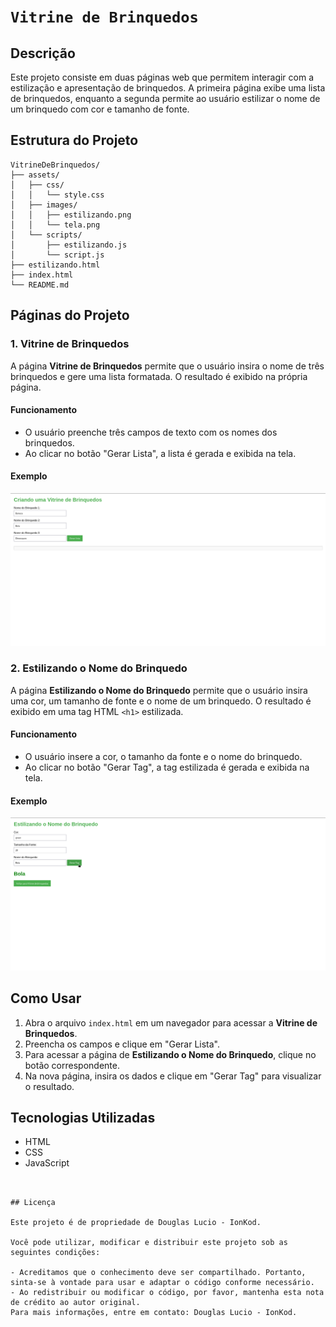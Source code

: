 
# `Vitrine de Brinquedos`

## Descrição

Este projeto consiste em duas páginas web que permitem interagir com a estilização e apresentação de brinquedos. A primeira página exibe uma lista de brinquedos, enquanto a segunda permite ao usuário estilizar o nome de um brinquedo com cor e tamanho de fonte.

## Estrutura do Projeto

```
VitrineDeBrinquedos/
├── assets/
│   ├── css/
│   │   └── style.css
│   ├── images/
│   │   ├── estilizando.png
│   │   └── tela.png
│   └── scripts/
│       ├── estilizando.js
│       └── script.js
├── estilizando.html
├── index.html
└── README.md
```

## Páginas do Projeto

### 1. Vitrine de Brinquedos

A página **Vitrine de Brinquedos** permite que o usuário insira o nome de três brinquedos e gere uma lista formatada. O resultado é exibido na própria página.

#### Funcionamento

- O usuário preenche três campos de texto com os nomes dos brinquedos.
- Ao clicar no botão "Gerar Lista", a lista é gerada e exibida na tela.

#### Exemplo

![Vitrine de Brinquedos](assets/images/tela.png)

### 2. Estilizando o Nome do Brinquedo

A página **Estilizando o Nome do Brinquedo** permite que o usuário insira uma cor, um tamanho de fonte e o nome de um brinquedo. O resultado é exibido em uma tag HTML `<h1>` estilizada.

#### Funcionamento

- O usuário insere a cor, o tamanho da fonte e o nome do brinquedo.
- Ao clicar no botão "Gerar Tag", a tag estilizada é gerada e exibida na tela.

#### Exemplo

![Estilizando Nome do Brinquedo](assets/images/estilizando.png)

## Como Usar

1. Abra o arquivo `index.html` em um navegador para acessar a **Vitrine de Brinquedos**.
2. Preencha os campos e clique em "Gerar Lista".
3. Para acessar a página de **Estilizando o Nome do Brinquedo**, clique no botão correspondente.
4. Na nova página, insira os dados e clique em "Gerar Tag" para visualizar o resultado.

## Tecnologias Utilizadas

- HTML
- CSS
- JavaScript
```


## Licença

Este projeto é de propriedade de Douglas Lucio - IonKod.

Você pode utilizar, modificar e distribuir este projeto sob as seguintes condições:

- Acreditamos que o conhecimento deve ser compartilhado. Portanto, sinta-se à vontade para usar e adaptar o código conforme necessário.
- Ao redistribuir ou modificar o código, por favor, mantenha esta nota de crédito ao autor original.
Para mais informações, entre em contato: Douglas Lucio - IonKod.
